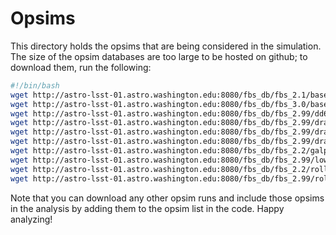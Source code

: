 # Opsims

This directory holds the opsims that are being considered in the
simulation. The size of the opsim databases are too large to be
hosted on github; to download them, run the following:

```bash
#!/bin/bash
wget http://astro-lsst-01.astro.washington.edu:8080/fbs_db/fbs_2.1/baseline/baseline_v2.1_10yrs.db
wget http://astro-lsst-01.astro.washington.edu:8080/fbs_db/fbs_3.0/baseline/baseline_v3.0_10yrs.db
wget http://astro-lsst-01.astro.washington.edu:8080/fbs_db/fbs_2.99/dd6/dd6_v2.99_10yrs.db
wget http://astro-lsst-01.astro.washington.edu:8080/fbs_db/fbs_2.99/draft/draft_connected_v2.99_10yrs.db
wget http://astro-lsst-01.astro.washington.edu:8080/fbs_db/fbs_2.99/draft2/draft2_rw0.9_v2.99_10yrs.db
wget http://astro-lsst-01.astro.washington.edu:8080/fbs_db/fbs_2.99/draft2/draft2_rw0.9_uz_v2.99_10yrs.db
wget http://astro-lsst-01.astro.washington.edu:8080/fbs_db/fbs_2.2/galplane/galplane_priority_blue_agg_level1.5_v2.2_10yrs.db
wget http://astro-lsst-01.astro.washington.edu:8080/fbs_db/fbs_2.99/low_gp/low_gp_v2.99_10yrs.db
wget http://astro-lsst-01.astro.washington.edu:8080/fbs_db/fbs_2.2/rolling/noroll_v2.2_10yrs.db
wget http://astro-lsst-01.astro.washington.edu:8080/fbs_db/fbs_2.99/roll_early/roll_early_v2.99_10yrs.db
```

Note that you can download any other opsim runs and include those
opsims in the analysis by adding them to the opsim list in the
code. Happy analyzing!
